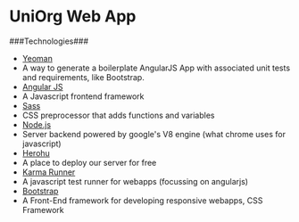 UniOrg Web App
=======

###Technologies###
 - [Yeoman](http://yeoman.io/)
  - A way to generate a boilerplate AngularJS App with associated unit tests and requirements, like Bootstrap.
 - [Angular JS](http://angularjs.org/)
  - A Javascript frontend framework
 - [Sass](http://sass-lang.com/)
  - CSS preprocessor that adds functions and variables
 - [Node.js](http://nodejs.org/)
  - Server backend powered by google's V8 engine (what chrome uses for javascript)
 - [Herohu](https://www.heroku.com/)
  - A place to deploy our server for free
 - [Karma Runner](http://karma-runner.github.io/0.12/index.html)
  - A javascript test runner for webapps (focussing on angularjs)
 - [Bootstrap](http://getbootstrap.com/)
  - A Front-End framework for developing responsive webapps, CSS Framework